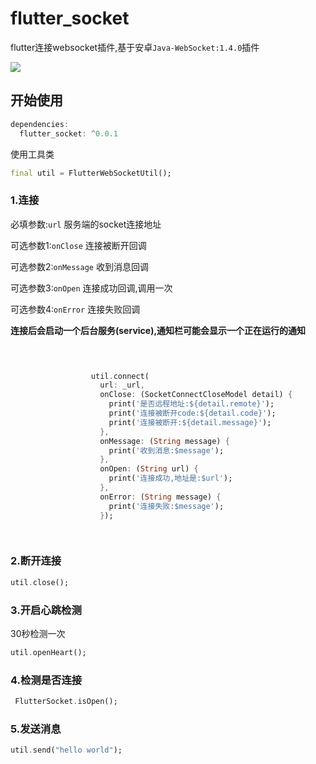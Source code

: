 # flutter_socket

flutter连接websocket插件,基于安卓`Java-WebSocket:1.4.0`插件

[![](https://img.shields.io/badge/PUB-v0.0.1-yellow)](https://pub.dev/packages/flutter_socket)

## 开始使用

```dart
dependencies:
  flutter_socket: ^0.0.1
```


使用工具类
```dart
final util = FlutterWebSocketUtil();
```

### 1.连接


必填参数:`url` 服务端的socket连接地址

可选参数1:`onClose` 连接被断开回调

可选参数2:`onMessage` 收到消息回调

可选参数3:`onOpen` 连接成功回调,调用一次

可选参数4:`onError` 连接失败回调


**连接后会启动一个后台服务(service),通知栏可能会显示一个正在运行的通知**
```dart


  
                  util.connect(
                    url: _url,
                    onClose: (SocketConnectCloseModel detail) {
                      print('是否远程地址:${detail.remote}');
                      print('连接被断开code:${detail.code}');
                      print('连接被断开:${detail.message}');
                    },
                    onMessage: (String message) {
                      print('收到消息:$message');
                    },
                    onOpen: (String url) {
                      print('连接成功,地址是:$url');
                    },
                    onError: (String message) {
                      print('连接失败:$message');
                    });

  
```

### 2.断开连接

```dart
util.close();
```

### 3.开启心跳检测

30秒检测一次
```dart
util.openHeart();
```

### 4.检测是否连接
``` dart
 FlutterSocket.isOpen();
```

### 5.发送消息
```dart
util.send("hello world");
```
